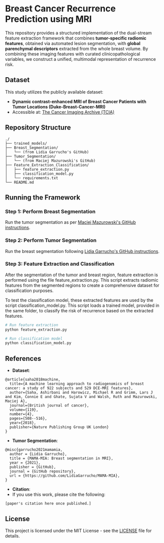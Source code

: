 # Breast Cancer Recurrence Prediction using MRI

This repository provides a structured implementation of the dual-stream feature extraction framework that combines **tumor-specific radiomic features**, obtained via automated lesion segmentation, with **global parenchymal descriptors** extracted from the whole breast volume. By combining these imaging features with curated clinicopathological variables, we construct a unified, multimodal representation of recurrence risk.

## Dataset

This study utilizes the publicly available dataset:
- **Dynamic contrast-enhanced MRI of Breast Cancer Patients with Tumor Locations (Duke-Breast-Cancer-MRI)**
- Accessible at: [The Cancer Imaging Archive (TCIA)](https://doi.org/10.7937/TCIA.e3sv-re93)

## Repository Structure
```
./
├── trained_models/
├── Breast_Segmentation/
│   └── (from Lidia Garrucho's GitHub)
├── Tumor_Segmentation/
│   └── (from Maciej Mazurowski's GitHub)
├── Feature_Extraction_Classification/
│   ├── feature_extraction.py
│   ├── classification_model.py
│   └── requirements.txt
└── README.md
```
## Running the Framework

### Step 1: Perform Breast Segmentation
Run the tumor segmentation as per [Maciej Mazurowski's GitHub instructions](https://github.com/MaciejMazurowski/mri-breast-tumor-segmentation).

### Step 2: Perform Tumor Segmentation
Run the breast segmentation following [Lidia Garrucho's GitHub instructions](https://github.com/LidiaGarrucho/MAMA-MIA).

### Step 3: Feature Extraction and Classification
After the segmentation of the tumor and breast region, feature extraction is performed using the file feature_extraction.py. This script extracts radiomic features from the segmented regions to create a comprehensive dataset for classification purposes.

To test the classification model, these extracted features are used by the script classification_model.py. This script loads a trained model, provided in the same folder, to classify the risk of recurrence based on the extracted features.
```bash
# Run feature extraction
python feature_extraction.py

# Run classification model
python classification_model.py
```

## References

- **Dataset**:
```
@article{saha2018machine,
  title={A machine learning approach to radiogenomics of breast cancer: a study of 922 subjects and 529 DCE-MRI features},
  author={Saha, Ashirbani and Harowicz, Michael R and Grimm, Lars J and Kim, Connie E and Ghate, Sujata V and Walsh, Ruth and Mazurowski, Maciej A},
  journal={British journal of cancer},
  volume={119},
  number={4},
  pages={508--516},
  year={2018},
  publisher={Nature Publishing Group UK London}
}
```
- **Tumor Segmentation**:
```
@misc{garrucho2021mamamia,
  author = {Lidia Garrucho},
  title = {MAMA-MIA: Breast segmentation in MRI},
  year = {2021},
  publisher = {GitHub},
  journal = {GitHub repository},
  url = {https://github.com/LidiaGarrucho/MAMA-MIA},
}
```

- **Citation**:
- If you use this work, please cite the following:
```
[paper's citation here once published.]
```

## License
This project is licensed under the MIT License - see the [LICENSE](LICENSE) file for details.
